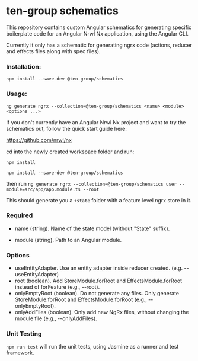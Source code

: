 # ten-group schematics

This repository contains custom Angular schematics for generating specific boilerplate code for an Angular Nrwl Nx application, using the Angular CLI.

Currently it only has a schematic for generating ngrx code (actions, reducer and effects files along with spec files).

### Installation:

`npm install --save-dev @ten-group/schematics`

### Usage:

`ng generate ngrx --collection=@ten-group/schematics <name> <module> <options ...>`

If you don't currently have an Angular Nrwl Nx project and want to try the schematics out, follow the quick start guide here:

https://github.com/nrwl/nx

cd into the newly created workspace folder and run: 

`npm install`

`npm install --save-dev @ten-group/schematics`

then run `ng generate ngrx --collection=@ten-group/schematics user --module=src/app/app.module.ts --root`

This should generate you a `+state` folder with a feature level ngrx store in it.

### Required

- name (string). Name of the state model (without "State" suffix).

- module (string). Path to an Angular module.

### Options

- useEntityAdapter. Use an entity adapter inside reducer created. (e.g. --useEntityAdapter)
- root (boolean). Add StoreModule.forRoot and EffectsModule.forRoot instead of forFeature (e.g., --root).
- onlyEmptyRoot (boolean). Do not generate any files. Only generate StoreModule.forRoot and EffectsModule.forRoot (e.g., --onlyEmptyRoot).
- onlyAddFiles (boolean). Only add new NgRx files, without changing the module file (e.g., --onlyAddFiles).

### Unit Testing

`npm run test` will run the unit tests, using Jasmine as a runner and test framework.
